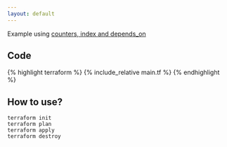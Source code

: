 ```yaml
---
layout: default
---
```


Example using [counters, index and depends_on](https://www.terraform.io/docs/configuration/resources.html)

## Code

{% highlight terraform %}
{% include_relative main.tf %}
{% endhighlight %}

## How to use?

    terraform init
    terraform plan
    terraform apply
    terraform destroy
